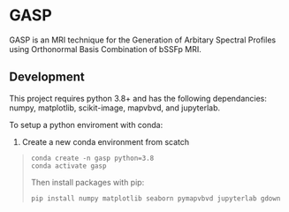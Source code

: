 # GASP

GASP is an MRI technique for the Generation of Arbitary Spectral Profiles using Orthonormal Basis Combination of bSSFp MRI.

## Development

This project requires python 3.8+ and has the following dependancies: 
numpy, matplotlib, scikit-image, mapvbvd, and jupyterlab.

To setup a python enviroment with conda:

1. Create a new conda environment from scatch 
> ```
> conda create -n gasp python=3.8 
> conda activate gasp
> ```
> Then install packages with pip:
> ```
> pip install numpy matplotlib seaborn pymapvbvd jupyterlab gdown
> ```
